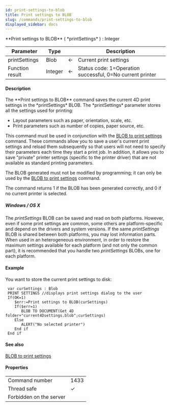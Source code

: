 ```yaml
---
id: print-settings-to-blob
title: Print settings to BLOB
slug: /commands/print-settings-to-blob
displayed_sidebar: docs
---
```


<!--REF #_command_.Print settings to BLOB.Syntax-->**Print settings to BLOB** ( *printSettings* ) : Integer<!-- END REF-->
<!--REF #_command_.Print settings to BLOB.Params-->
| Parameter | Type |  | Description |
| --- | --- | --- | --- |
| printSettings | Blob | &#8592; | Current print settings |
| Function result | Integer | &#8592; | Status code: 1=Operation successful, 0=No current printer |

<!-- END REF-->

#### Description 

<!--REF #_command_.Print settings to BLOB.Summary-->The **Print settings to BLOB** command saves the current 4D print settings in the *printSettings* BLOB.<!-- END REF--> The *printSettings* parameter stores all the settings used for printing:

* Layout parameters such as paper, orientation, scale, etc.
* Print parameters such as number of copies, paper source, etc.

This command must be used in conjunction with the [BLOB to print settings](blob-to-print-settings.md) command. These commands allow you to save a user's current print settings and reload them subsequently so that users will not need to specify their parameters each time they start a print job. In addition, it allows you to save "private" printer settings (specific to the printer driver) that are not available as standard printing parameters. 

The BLOB generated must not be modified by programming; it can only be used by the [BLOB to print settings](blob-to-print-settings.md) command.

The command returns 1 if the BLOB has been generated correctly, and 0 if no current printer is selected.

##### Windows / OS X 

The *printSettings* BLOB can be saved and read on both platforms. However, even if some print settings are common, some others are platform-specific and depend on the drivers and system versions. If the same *printSettings* BLOB is shared between both platforms, you may lost information parts.   
When used in an heterogeneous environment, in order to restore the maximum settings available for each platform (and not only the common part), it is recommended that you handle two *printSettings* BLOBs, one for each platform.

#### Example 

You want to store the current print settings to disk:

```4d
 var curSettings : Blob
 PRINT SETTINGS //displays print settings dialog to the user
 If(OK=1)
    $err:=Print settings to BLOB(curSettings)
    If($err=1)
       BLOB TO DOCUMENT(Get 4D folder+"current4Dsettings.blob";curSettings)
    Else
       ALERT("No selected printer")
    End if
 End if
```

#### See also 

  
[BLOB to print settings](blob-to-print-settings.md)  

#### Properties
|  |  |
| --- | --- |
| Command number | 1433 |
| Thread safe | &check; |
| Forbidden on the server ||



